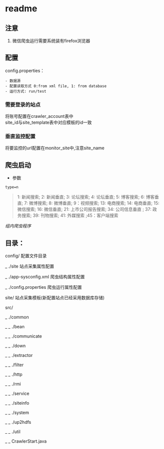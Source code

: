 # readme

## 注意
1. 微信爬虫运行需要系统装有firefox浏览器

## 配置  

config.properties：  

	- 数据源    
	- 配置读取方式 0:from xml file, 1: from database  
	- 运行方式: run/test  

### 需要登录的站点  

将账号配置在crawler_account表中  
site_id与site_template表中对应模板的id一致  

### 垂直监控配置  

将要监控的url配置在monitor_site中,注意site_name  

## 爬虫启动  
- 参数  

```
type=n
```
>1: 新闻搜索; 2: 新闻垂直; 3: 论坛搜索; 4: 论坛垂直; 5: 博客搜索; 6: 博客垂直; 7: 微博搜索; 8: 微博垂直; 9：视频搜索;  13: 电商搜索; 14: 电商垂直; 15: 微信搜索; 16: 微信垂直; 21: 上市公司报告搜索; 34: 公司信息垂直 ;  37: 政务搜索;   39: 刊物搜索; 41: 外媒搜索 ;45：客户端搜索




_组内爬虫程序_

## 目录：

config/	配置文件目录

_ ./site 站点采集属性配置

_ ./app-sysconfig.xml 爬虫结构属性配置

_ ./config.properties 爬虫运行属性配置

site/ 站点采集模板(新配置站点已经采用数据库存储)

src/

_ ./common

_ _ ./bean

_ _ ./communicate

_ _ ./down

_ _ ./extractor

_ _ ./filter

_ _ ./http

_ _ ./rmi

_ _ ./service

_ _ ./siteinfo

_ _ ./system

_ _ ./up2hdfs

_ _ ./util

_ _ CrawlerStart.java





